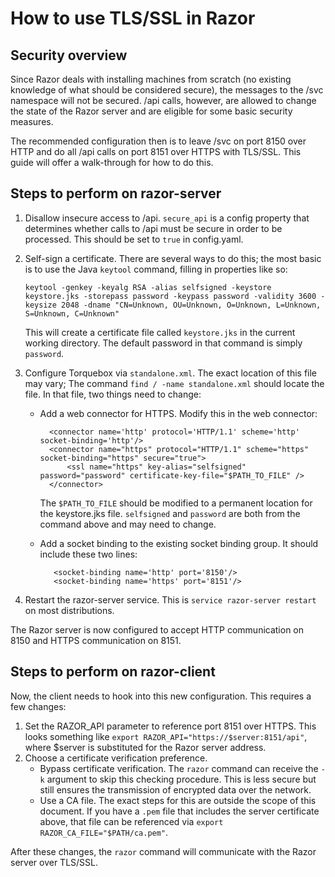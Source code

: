 # How to use TLS/SSL in Razor

## Security overview

Since Razor deals with installing machines from scratch (no existing knowledge
of what should be considered secure), the messages to the /svc namespace will
not be secured. /api calls, however, are allowed to change the state of the
Razor server and are eligible for some basic security measures.

The recommended configuration then is to leave /svc on port 8150 over HTTP and
do all /api calls on port 8151 over HTTPS with TLS/SSL. This guide will offer
a walk-through for how to do this.

## Steps to perform on razor-server

1. Disallow insecure access to /api. `secure_api` is a config property that
   determines whether calls to /api must be secure in order to be processed.
   This should be set to `true` in config.yaml.
2. Self-sign a certificate. There are several ways to do this; the most basic
   is to use the Java `keytool` command, filling in properties like so:

   ```
   keytool -genkey -keyalg RSA -alias selfsigned -keystore keystore.jks -storepass password -keypass password -validity 3600 -keysize 2048 -dname "CN=Unknown, OU=Unknown, O=Unknown, L=Unknown, S=Unknown, C=Unknown"
   ```
   This will create a certificate file called `keystore.jks` in the current
   working directory. The default password in that command is simply
   `password`.
3. Configure Torquebox via `standalone.xml`. The exact location of this file
   may vary; The command `find / -name standalone.xml` should locate the file.
   In that file, two things need to change:
   * Add a web connector for HTTPS. Modify this in the web connector:

     ```
       <connector name='http' protocol='HTTP/1.1' scheme='http' socket-binding='http'/>
       <connector name="https" protocol="HTTP/1.1" scheme="https" socket-binding="https" secure="true">
           <ssl name="https" key-alias="selfsigned" password="password" certificate-key-file="$PATH_TO_FILE" />
       </connector>
     ```
     The `$PATH_TO_FILE` should be modified to a permanent location for the
     keystore.jks file. `selfsigned` and `password` are both from the command
     above and may need to change.
   * Add a socket binding to the existing socket binding group. It should
     include these two lines:

     ```
        <socket-binding name='http' port='8150'/>
        <socket-binding name='https' port='8151'/>
     ```
4. Restart the razor-server service. This is `service razor-server restart` on
   most distributions.

The Razor server is now configured to accept HTTP communication on 8150 and
HTTPS communication on 8151.

## Steps to perform on razor-client

Now, the client needs to hook into this new configuration. This requires a
few changes:

1. Set the RAZOR_API parameter to reference port 8151 over HTTPS. This looks
   something like `export RAZOR_API="https://$server:8151/api"`, where $server
   is substituted for the Razor server address.
2. Choose a certificate verification preference.
   * Bypass certificate verification. The `razor` command can receive the `-k`
     argument to skip this checking procedure. This is less secure but still
     ensures the transmission of encrypted data over the network.
   * Use a CA file. The exact steps for this are outside the scope of this
     document. If you have a `.pem` file that includes the server certificate
     above, that file can be referenced via
     `export RAZOR_CA_FILE="$PATH/ca.pem"`.

After these changes, the `razor` command will communicate with the Razor server
over TLS/SSL.